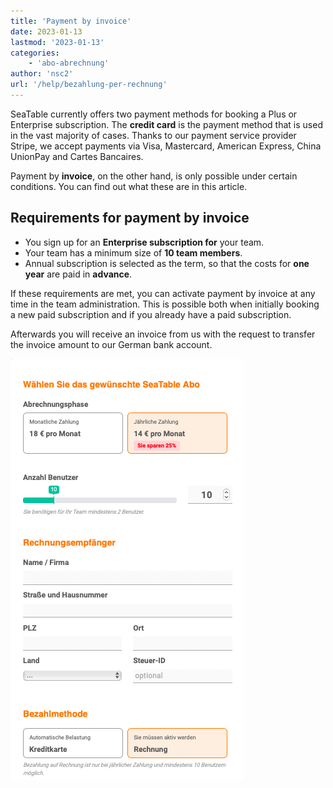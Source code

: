 ```yaml
---
title: 'Payment by invoice'
date: 2023-01-13
lastmod: '2023-01-13'
categories:
    - 'abo-abrechnung'
author: 'nsc2'
url: '/help/bezahlung-per-rechnung'
---
```


SeaTable currently offers two payment methods for booking a Plus or Enterprise subscription. The **credit card** is the payment method that is used in the vast majority of cases. Thanks to our payment service provider Stripe, we accept payments via Visa, Mastercard, American Express, China UnionPay and Cartes Bancaires.

Payment by **invoice**, on the other hand, is only possible under certain conditions. You can find out what these are in this article.

## Requirements for payment by invoice

- You sign up for an **Enterprise subscription for** your team.
- Your team has a minimum size of **10 team members**.
- Annual subscription is selected as the term, so that the costs for **one year** are paid in **advance**.

If these requirements are met, you can activate payment by invoice at any time in the team administration. This is possible both when initially booking a new paid subscription and if you already have a paid subscription.

Afterwards you will receive an invoice from us with the request to transfer the invoice amount to our German bank account.

![Activate payment on invoice](images/Zahlung-per-Rechnung.png)
